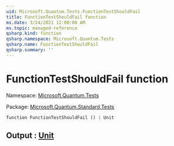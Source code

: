 ```yaml
---
uid: Microsoft.Quantum.Tests.FunctionTestShouldFail
title: FunctionTestShouldFail function
ms.date: 3/24/2021 12:00:00 AM
ms.topic: managed-reference
qsharp.kind: function
qsharp.namespace: Microsoft.Quantum.Tests
qsharp.name: FunctionTestShouldFail
qsharp.summary: ''
---
```


# FunctionTestShouldFail function

Namespace: [Microsoft.Quantum.Tests](xref:Microsoft.Quantum.Tests)

Package: [Microsoft.Quantum.Standard.Tests](https://nuget.org/packages/Microsoft.Quantum.Standard.Tests)




```qsharp
function FunctionTestShouldFail () : Unit
```


## Output : [Unit](xref:microsoft.quantum.lang-ref.unit)

